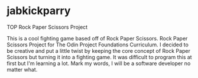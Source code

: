 # jabkickparry
TOP Rock Paper Scissors Project

This is a cool fighting game based off of Rock Paper Scissors. Rock Paper Scissors Project for The Odin Project Foundations Curriculum. I decided to be creative and put a little twist by keeping the core concept of Rock Paper Scissors but turning it into a fighting game. It was difficult to program this at first but I'm learning a lot. Mark my words, I will be a software developer no matter what.